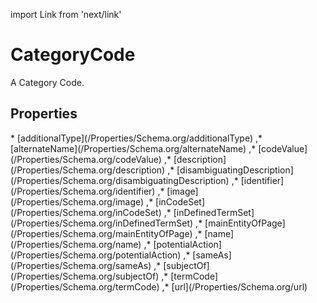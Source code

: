 import Link from 'next/link'

# CategoryCode

A Category Code.

## Properties

<Grid>
* [additionalType](/Properties/Schema.org/additionalType)
,* [alternateName](/Properties/Schema.org/alternateName)
,* [codeValue](/Properties/Schema.org/codeValue)
,* [description](/Properties/Schema.org/description)
,* [disambiguatingDescription](/Properties/Schema.org/disambiguatingDescription)
,* [identifier](/Properties/Schema.org/identifier)
,* [image](/Properties/Schema.org/image)
,* [inCodeSet](/Properties/Schema.org/inCodeSet)
,* [inDefinedTermSet](/Properties/Schema.org/inDefinedTermSet)
,* [mainEntityOfPage](/Properties/Schema.org/mainEntityOfPage)
,* [name](/Properties/Schema.org/name)
,* [potentialAction](/Properties/Schema.org/potentialAction)
,* [sameAs](/Properties/Schema.org/sameAs)
,* [subjectOf](/Properties/Schema.org/subjectOf)
,* [termCode](/Properties/Schema.org/termCode)
,* [url](/Properties/Schema.org/url)

</Grid>

